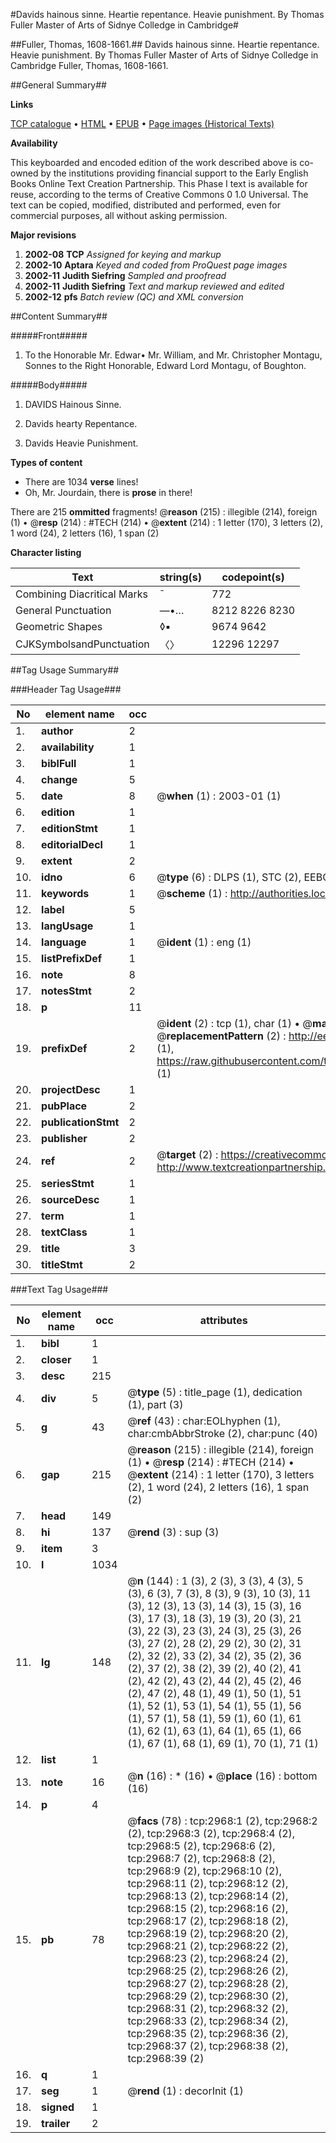 #Davids hainous sinne. Heartie repentance. Heavie punishment. By Thomas Fuller Master of Arts of Sidnye Colledge in Cambridge#

##Fuller, Thomas, 1608-1661.##
Davids hainous sinne. Heartie repentance. Heavie punishment. By Thomas Fuller Master of Arts of Sidnye Colledge in Cambridge
Fuller, Thomas, 1608-1661.

##General Summary##

**Links**

[TCP catalogue](http://www.ota.ox.ac.uk/tcp/)  • 
[HTML](http://tei.it.ox.ac.uk/tcp/Texts-HTML/free/A01/A01341.html)  • 
[EPUB](http://tei.it.ox.ac.uk/tcp/Texts-EPUB/free/A01/A01341.epub) • 
[Page images (Historical Texts)](https://data.historicaltexts.jisc.ac.uk/view?pubId=eebo-99838584e&pageId=eebo-99838584e-2968-1)

**Availability**

This keyboarded and encoded edition of the
	       work described above is co-owned by the institutions
	       providing financial support to the Early English Books
	       Online Text Creation Partnership. This Phase I text is
	       available for reuse, according to the terms of Creative
	       Commons 0 1.0 Universal. The text can be copied,
	       modified, distributed and performed, even for
	       commercial purposes, all without asking permission.

**Major revisions**

1. __2002-08__ __TCP__ *Assigned for keying and markup*
1. __2002-10__ __Aptara__ *Keyed and coded from ProQuest page images*
1. __2002-11__ __Judith Siefring__ *Sampled and proofread*
1. __2002-11__ __Judith Siefring__ *Text and markup reviewed and edited*
1. __2002-12__ __pfs__ *Batch review (QC) and XML conversion*

##Content Summary##

#####Front#####

1. To the Honorable Mr. Edwar•
Mr. William, and Mr. Christopher Montagu,
Sonnes to the Right Honorable,
Edward Lord Montagu,
of Boughton.

#####Body#####

1. DAVIDS Hainous Sinne.

1. Davids hearty Repentance.

1. Davids Heavie Punishment.

**Types of content**

  * There are 1034 **verse** lines!
  * Oh, Mr. Jourdain, there is **prose** in there!

There are 215 **ommitted** fragments! 
 @__reason__ (215) : illegible (214), foreign (1)  •  @__resp__ (214) : #TECH (214)  •  @__extent__ (214) : 1 letter (170), 3 letters (2), 1 word (24), 2 letters (16), 1 span (2)

**Character listing**


|Text|string(s)|codepoint(s)|
|---|---|---|
|Combining             Diacritical Marks|̄|772|
|General Punctuation|—•…|8212 8226 8230|
|Geometric Shapes|◊▪|9674 9642|
|CJKSymbolsandPunctuation|〈〉|12296 12297|

##Tag Usage Summary##

###Header Tag Usage###

|No|element name|occ|attributes|
|---|---|---|---|
|1.|__author__|2||
|2.|__availability__|1||
|3.|__biblFull__|1||
|4.|__change__|5||
|5.|__date__|8| @__when__ (1) : 2003-01 (1)|
|6.|__edition__|1||
|7.|__editionStmt__|1||
|8.|__editorialDecl__|1||
|9.|__extent__|2||
|10.|__idno__|6| @__type__ (6) : DLPS (1), STC (2), EEBO-CITATION (1), PROQUEST (1), VID (1)|
|11.|__keywords__|1| @__scheme__ (1) : http://authorities.loc.gov/ (1)|
|12.|__label__|5||
|13.|__langUsage__|1||
|14.|__language__|1| @__ident__ (1) : eng (1)|
|15.|__listPrefixDef__|1||
|16.|__note__|8||
|17.|__notesStmt__|2||
|18.|__p__|11||
|19.|__prefixDef__|2| @__ident__ (2) : tcp (1), char (1)  •  @__matchPattern__ (2) : ([0-9\-]+):([0-9IVX]+) (1), (.+) (1)  •  @__replacementPattern__ (2) : http://eebo.chadwyck.com/downloadtiff?vid=$1&page=$2 (1), https://raw.githubusercontent.com/textcreationpartnership/Texts/master/tcpchars.xml#$1 (1)|
|20.|__projectDesc__|1||
|21.|__pubPlace__|2||
|22.|__publicationStmt__|2||
|23.|__publisher__|2||
|24.|__ref__|2| @__target__ (2) : https://creativecommons.org/publicdomain/zero/1.0/ (1), http://www.textcreationpartnership.org/docs/. (1)|
|25.|__seriesStmt__|1||
|26.|__sourceDesc__|1||
|27.|__term__|1||
|28.|__textClass__|1||
|29.|__title__|3||
|30.|__titleStmt__|2||


###Text Tag Usage###

|No|element name|occ|attributes|
|---|---|---|---|
|1.|__bibl__|1||
|2.|__closer__|1||
|3.|__desc__|215||
|4.|__div__|5| @__type__ (5) : title_page (1), dedication (1), part (3)|
|5.|__g__|43| @__ref__ (43) : char:EOLhyphen (1), char:cmbAbbrStroke (2), char:punc (40)|
|6.|__gap__|215| @__reason__ (215) : illegible (214), foreign (1)  •  @__resp__ (214) : #TECH (214)  •  @__extent__ (214) : 1 letter (170), 3 letters (2), 1 word (24), 2 letters (16), 1 span (2)|
|7.|__head__|149||
|8.|__hi__|137| @__rend__ (3) : sup (3)|
|9.|__item__|3||
|10.|__l__|1034||
|11.|__lg__|148| @__n__ (144) : 1 (3), 2 (3), 3 (3), 4 (3), 5 (3), 6 (3), 7 (3), 8 (3), 9 (3), 10 (3), 11 (3), 12 (3), 13 (3), 14 (3), 15 (3), 16 (3), 17 (3), 18 (3), 19 (3), 20 (3), 21 (3), 22 (3), 23 (3), 24 (3), 25 (3), 26 (3), 27 (2), 28 (2), 29 (2), 30 (2), 31 (2), 32 (2), 33 (2), 34 (2), 35 (2), 36 (2), 37 (2), 38 (2), 39 (2), 40 (2), 41 (2), 42 (2), 43 (2), 44 (2), 45 (2), 46 (2), 47 (2), 48 (1), 49 (1), 50 (1), 51 (1), 52 (1), 53 (1), 54 (1), 55 (1), 56 (1), 57 (1), 58 (1), 59 (1), 60 (1), 61 (1), 62 (1), 63 (1), 64 (1), 65 (1), 66 (1), 67 (1), 68 (1), 69 (1), 70 (1), 71 (1)|
|12.|__list__|1||
|13.|__note__|16| @__n__ (16) : * (16)  •  @__place__ (16) : bottom (16)|
|14.|__p__|4||
|15.|__pb__|78| @__facs__ (78) : tcp:2968:1 (2), tcp:2968:2 (2), tcp:2968:3 (2), tcp:2968:4 (2), tcp:2968:5 (2), tcp:2968:6 (2), tcp:2968:7 (2), tcp:2968:8 (2), tcp:2968:9 (2), tcp:2968:10 (2), tcp:2968:11 (2), tcp:2968:12 (2), tcp:2968:13 (2), tcp:2968:14 (2), tcp:2968:15 (2), tcp:2968:16 (2), tcp:2968:17 (2), tcp:2968:18 (2), tcp:2968:19 (2), tcp:2968:20 (2), tcp:2968:21 (2), tcp:2968:22 (2), tcp:2968:23 (2), tcp:2968:24 (2), tcp:2968:25 (2), tcp:2968:26 (2), tcp:2968:27 (2), tcp:2968:28 (2), tcp:2968:29 (2), tcp:2968:30 (2), tcp:2968:31 (2), tcp:2968:32 (2), tcp:2968:33 (2), tcp:2968:34 (2), tcp:2968:35 (2), tcp:2968:36 (2), tcp:2968:37 (2), tcp:2968:38 (2), tcp:2968:39 (2)|
|16.|__q__|1||
|17.|__seg__|1| @__rend__ (1) : decorInit (1)|
|18.|__signed__|1||
|19.|__trailer__|2||
